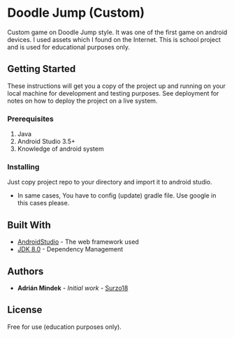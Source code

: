 # Doodle Jump (Custom)

Custom game on Doodle Jump style. It was one of the first game on android devices. I used assets which I found on the Internet. This is school project and is used for educational purposes only.



## Getting Started

These instructions will get you a copy of the project up and running on your local machine for development and testing purposes. See deployment for notes on how to deploy the project on a live system.

### Prerequisites

1. Java
2. Android Studio 3.5+
3. Knowledge of android system

### Installing

Just copy project repo to your directory and import it to android studio.

- In same cases, You have to config (update) gradle file. Use google in this cases please.

## Built With

* [AndroidStudio](https://developer.android.com/studio/) - The web framework used
* [JDK 8.0](https://www.oracle.com/technetwork/java/javase/downloads/jdk8-downloads-2133151.html) - Dependency Management

## Authors

* **Adrián Mindek** - *Initial work* - [Surzo18](https://github.com/surzo18)

## License

Free for use (education purposes only).
